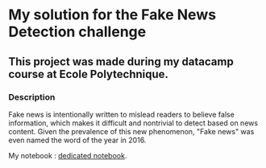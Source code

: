 # My solution for the Fake News Detection challenge

## This project was made during my datacamp course at Ecole Polytechnique. 

### Description

Fake news is intentionally written to mislead readers to believe false information, which makes it difficult and nontrivial to detect based on news content. Given the prevalence of this
new phenomenon, "Fake news" was even named the word of the year in 2016.

My notebook :  [dedicated notebook](fake_news_notebook.ipynb).


